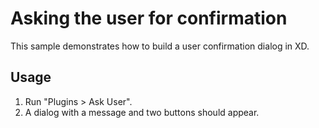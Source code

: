 # Asking the user for confirmation

This sample demonstrates how to build a user confirmation dialog in XD.

## Usage

1. Run "Plugins > Ask User".
1. A dialog with a message and two buttons should appear.

